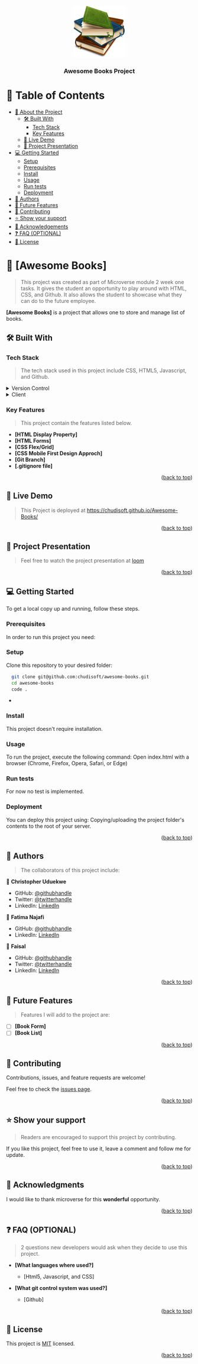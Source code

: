 <a name="readme-top"></a>
<div align="center">
  <img src="assets/images/logo.png" alt="logo" width="140"  height="auto" />
  <br/>

  <h3><b>Awesome Books Project</b></h3>

</div>

<!-- TABLE OF CONTENTS -->

# 📗 Table of Contents

- [📖 About the Project](#about-project)
  - [🛠 Built With](#built-with)
    - [Tech Stack](#tech-stack)
    - [Key Features](#key-features)
  - [🚀 Live Demo](#live-demo)
  - [🚀 Project Presentation](#project-presentation)
- [💻 Getting Started](#getting-started)
  - [Setup](#setup)
  - [Prerequisites](#prerequisites)
  - [Install](#install)
  - [Usage](#usage)
  - [Run tests](#run-tests)
  - [Deployment](#deployment)
- [👥 Authors](#authors)
- [🔭 Future Features](#future-features)
- [🤝 Contributing](#contributing)
- [⭐️ Show your support](#support)
- [🙏 Acknowledgements](#acknowledgements)
- [❓ FAQ (OPTIONAL)](#faq)
- [📝 License](#license)

<!-- PROJECT DESCRIPTION -->

# 📖 [Awesome Books] <a name="about-project"></a>

> This project was created as part of Microverse module 2 week one tasks.
It gives the student an opportunity to play around with HTML, CSS, and Github.
It also allows the student to showcase what they can do to the future employee.

**[Awesome Books]** is a project that allows one to store and manage list of books.

## 🛠 Built With <a name="built-with"></a>

### Tech Stack <a name="tech-stack"></a>

> The tech stack used in this project include CSS, HTML5, Javascript, and Github.

<details>
  <summary>Version Control</summary>
  <ul>
    <li><a href="https://github.com/">GitHub</a></li>
  </ul>
</details>

<details>
  <summary>Client</summary>
  <ul>
    <li><a href="https://www.w3.org/Style/CSS/Overview.en.html">CSS</a></li>
    <li><a href="https://html.com/">HTML</a></li>
    <li><a href="https://js.org/">Javascript</a></li>
  </ul>
</details>

<!-- Features -->

### Key Features <a name="key-features"></a>

> This project contain the features listed below.

- **[HTML Display Property]**
- **[HTML Forms]**
- **[CSS Flex/Grid]**
- **[CSS Mobile First Design Approch]**
- **[Git Branch]**
- **[.gitignore file]**

<p align="right">(<a href="#readme-top">back to top</a>)</p>

<!-- LIVE DEMO -->

## 🚀 Live Demo <a name="live-demo"></a>

> This Project is deployed at https://chudisoft.github.io/Awesome-Books/

<!-- - [Live Demo Link](https://google.com) -->

<p align="right">(<a href="#readme-top">back to top</a>)</p>

<!-- Project Presentation -->

## 🚀 Project Presentation <a name="project-presentation"></a>

> Feel free to watch the project presentation at [loom](https://www.loom.com/share/a676e26753bc42259b94e2797629015e)

<!-- - [Loom](https://www.loom.com/share/a676e26753bc42259b94e2797629015e) -->

<p align="right">(<a href="#readme-top">back to top</a>)</p>

<!-- GETTING STARTED -->

## 💻 Getting Started <a name="getting-started"></a>

To get a local copy up and running, follow these steps.

### Prerequisites

In order to run this project you need:


### Setup

Clone this repository to your desired folder:

```sh
  git clone git@github.com:chudisoft/awesome-books.git
  cd awesome-books
  code .
```
-

### Install

This project doesn't require installation. 


### Usage

To run the project, execute the following command:
Open index.html with a browser (Chrome, Firefox, Opera, Safari, or Edge)


### Run tests

For now no test is implemented.

### Deployment

You can deploy this project using:
Copying/uploading the project folder's contents to the root of 
your server.

<p align="right">(<a href="#readme-top">back to top</a>)</p>

<!-- AUTHORS -->

## 👥 Authors <a name="authors"></a>

> The collaborators of this project include:

👤 **Christopher Uduekwe**

- GitHub: [@githubhandle](https://github.com/chudisoft)
- Twitter: [@twitterhandle](https://twitter.com/chrisuduekwe)
- LinkedIn: [LinkedIn](https://linkedin.com/in/christopher-uduekwe)

👤 **Fatima Najafi**

- GitHub: [@githubhandle](https://github.com/fatima-najafi)
- LinkedIn: [LinkedIn](https://www.linkedin.com/in/fatima-najafi-75424a23a/)

👤 **Faisal**

- GitHub: [@githubhandle](https://github.com/faisalakb)
- Twitter: [@twitterhandle](https://twitter.com/Faisalakb786)
- LinkedIn: [LinkedIn](https://www.linkedin.com/in/faisal-mumtaz-514a221a6/)

<p align="right">(<a href="#readme-top">back to top</a>)</p>

<!-- FUTURE FEATURES -->

## 🔭 Future Features <a name="future-features"></a>

> Features I will add to the project are:

- [ ] **[Book Form]**
- [ ] **[Book List]**

<p align="right">(<a href="#readme-top">back to top</a>)</p>

<!-- CONTRIBUTING -->

## 🤝 Contributing <a name="contributing"></a>

Contributions, issues, and feature requests are welcome!

Feel free to check the [issues page](../../issues/).

<p align="right">(<a href="#readme-top">back to top</a>)</p>

<!-- SUPPORT -->

## ⭐️ Show your support <a name="support"></a>

> Readers are encouraged to support this project by contributing.

If you like this project, feel free to use it, leave a comment and
follow me for update.

<p align="right">(<a href="#readme-top">back to top</a>)</p>

<!-- ACKNOWLEDGEMENTS -->

## 🙏 Acknowledgments <a name="acknowledgements"></a>

I would like to thank microverse for this __wonderful__ opportunity.

<p align="right">(<a href="#readme-top">back to top</a>)</p>

<!-- FAQ (optional) -->

## ❓ FAQ (OPTIONAL) <a name="faq"></a>

> 2 questions new developers would ask when they decide to use this project.

- **[What languages where used?]**

  - [Html5, Javascript, and CSS]

- **[What git control system was used?]**

  - [Github]

<p align="right">(<a href="#readme-top">back to top</a>)</p>

<!-- LICENSE -->

## 📝 License <a name="license"></a>

This project is [MIT](./MIT.md) licensed.

<p align="right">(<a href="#readme-top">back to top</a>)</p>
